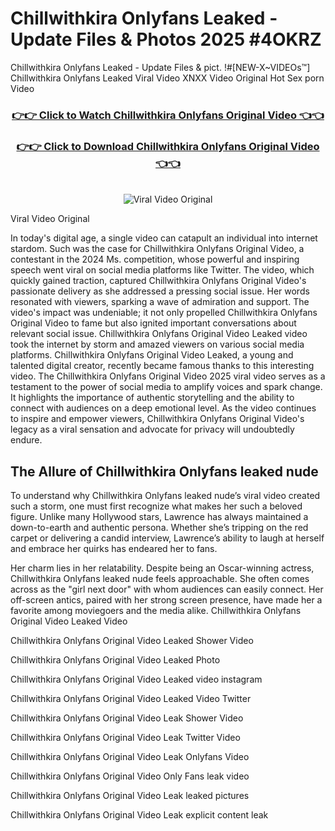 # Chillwithkira Onlyfans Leaked - Update Files & Photos 2025 #4OKRZ

Chillwithkira Onlyfans Leaked - Update Files & pict. !#[NEW-X~VIDEOs™] Chillwithkira Onlyfans Leaked Viral Video XNXX Video Original Hot Sex porn Video
<br>
<div align="center">
<h3><a href="https://links2leaks.com?utm_source=chillwithkira&utm_medium=gitlong" rel="nofollow">👉👉 Click to Watch Chillwithkira Onlyfans Original Video 👈👈</a></h3>
<h3><a href="https://links2leaks.com?utm_source=chillwithkira&utm_medium=gitlong" rel="nofollow">👉👉 Click to Download Chillwithkira Onlyfans Original Video 👈👈</a></h3>
<br>
<a href="https://links2leaks.com?utm_source=chillwithkira&utm_medium=gitlong" rel="nofollow"><img src="https://i.ibb.co/Gkj2r4b/banner.png" alt="Viral Video Original" style="max-width: 100%; display: inline-block;" data-target="animated-image.originalImage"></a>
</div>

Viral Video Original

In today's digital age, a single video can catapult an individual into internet stardom. Such was the case for Chillwithkira Onlyfans Original Video, a contestant in the 2024 Ms. competition, whose powerful and inspiring speech went viral on social media platforms like Twitter.
The video, which quickly gained traction, captured Chillwithkira Onlyfans Original Video's passionate delivery as she addressed a pressing social issue. Her words resonated with viewers, sparking a wave of admiration and support. The video's impact was undeniable; it not only propelled Chillwithkira Onlyfans Original Video to fame but also ignited important conversations about relevant social issue.
Chillwithkira Onlyfans Original Video Leaked video took the internet by storm and amazed viewers on various social media platforms. Chillwithkira Onlyfans Original Video Leaked, a young and talented digital creator, recently became famous thanks to this interesting video.
The Chillwithkira Onlyfans Original Video 2025 viral video serves as a testament to the power of social media to amplify voices and spark change. It highlights the importance of authentic storytelling and the ability to connect with audiences on a deep emotional level. As the video continues to inspire and empower viewers, Chillwithkira Onlyfans Original Video's legacy as a viral sensation and advocate for privacy will undoubtedly endure.

<h2>The Allure of Chillwithkira Onlyfans leaked nude</h2>


To understand why Chillwithkira Onlyfans leaked nude’s viral video created such a storm, one must first recognize what makes her such a beloved figure. Unlike many Hollywood stars, Lawrence has always maintained a down-to-earth and authentic persona. Whether she’s tripping on the red carpet or delivering a candid interview, Lawrence’s ability to laugh at herself and embrace her quirks has endeared her to fans.

Her charm lies in her relatability. Despite being an Oscar-winning actress, Chillwithkira Onlyfans leaked nude feels approachable. She often comes across as the "girl next door" with whom audiences can easily connect. Her off-screen antics, paired with her strong screen presence, have made her a favorite among moviegoers and the media alike.
Chillwithkira Onlyfans Original Video Leaked Video

Chillwithkira Onlyfans Original Video Leaked Shower Video

Chillwithkira Onlyfans Original Video Leaked Photo

Chillwithkira Onlyfans Original Video Leaked video instagram

Chillwithkira Onlyfans Original Video Leaked Video Twitter

Chillwithkira Onlyfans Original Video Leak Shower Video

Chillwithkira Onlyfans Original Video Leak Twitter Video

Chillwithkira Onlyfans Original Video Leak Onlyfans Video

Chillwithkira Onlyfans Original Video Only Fans leak video

Chillwithkira Onlyfans Original Video Leak leaked pictures

Chillwithkira Onlyfans Original Video Leak explicit content leak